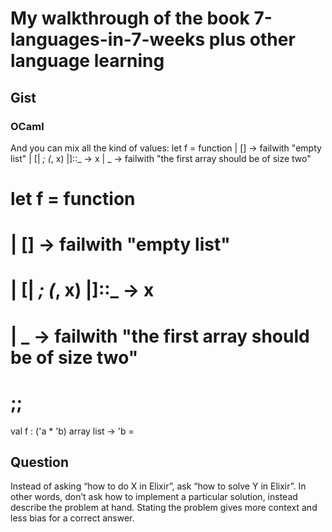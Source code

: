 # My walkthrough of the book 7-languages-in-7-weeks plus other language learning

## Gist
### OCaml

And you can mix all the kind of values:
let f = function
  | []                 -> failwith "empty list"
  | [| _; (_, x) |]::_ -> x
  | _                  -> failwith "the first array should be of size two"

# let f = function
#   | []                 -> failwith "empty list"
#   | [| _; (_, x) |]::_ -> x
#   | _                  -> failwith "the first array should be of size two"
# ;;
val f : ('a * 'b) array list -> 'b = <fun>


## Question

Instead of asking “how to do X in Elixir”, ask “how to solve Y in Elixir”. In other words, don’t ask how to implement a particular solution, instead describe the problem at hand. Stating the problem gives more context and less bias for a correct answer.
